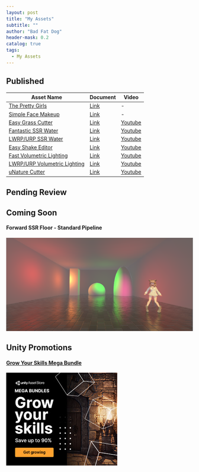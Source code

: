 ```yaml
---
layout: post
title: "My Assets"
subtitle: ""
author: "Bad Fat Dog"
header-mask: 0.2
catalog: true
tags:
  - My Assets
---
```


## Published

| Asset Name | Document | Video |
| ------ | ------ | ------ |
| [The Pretty Girls](https://assetstore.unity.com/packages/3d/characters/humanoids/the-pretty-girls-157964?aid=1101l85Tr) | [Link](https://www.evernote.com/l/AiC5n-5_LhdOD6uxtbAogzLd8PJkjfmplWc/) | - |
| [Simple Face Makeup](https://assetstore.unity.com/packages/3d/characters/humanoids/simple-face-makeup-159956?aid=1101l85Tr) | [Link](https://www.evernote.com/l/AiBfb_-mDbJGjJPS3bOTllszBzDzVPDghp8/) | - |
| [Easy Grass Cutter](https://assetstore.unity.com/packages/tools/particles-effects/easy-grass-cutter-156255?aid=1101l85Tr) | [Link](https://www.evernote.com/l/AiDdYZhLobFIWp99nADT60K-I3hbCr-bCCc/) | [Youtube](https://youtu.be/nf39qDJ3fio) |
| [Fantastic SSR Water](https://assetstore.unity.com/packages/vfx/shaders/fantastic-ssr-water-154020?aid=1101l85Tr) | [Link](https://fatdogsp.github.io/2020/02/24/Fantastic-SSR-Water/) | [Youtube](https://youtu.be/8KtdqC4iNH4) |
| [LWRP/URP SSR Water](https://assetstore.unity.com/packages/vfx/shaders/lwrp-ssr-water-155402?aid=1101l85Tr) | [Link](https://fatdogsp.github.io/2020/02/24/URP-SSR-Water/) | [Youtube](https://youtu.be/8KtdqC4iNH4) |
| [Easy Shake Editor](https://assetstore.unity.com/packages/tools/camera/easy-shake-editor-154472?aid=1101l85Tr) | [Link](https://www.evernote.com/l/AiA8cz1o0o5HU46EvX64UMMthrz1umZyYIs/) | [Youtube](https://youtu.be/3abRLv57SCc) |
| [Fast Volumetric Lighting](https://assetstore.unity.com/packages/vfx/shaders/fullscreen-camera-effects/fast-volumetric-lighting-152973?aid=1101l85Tr&pubref=BGVL) | [Link](https://fatdogsp.github.io/2020/03/10/Fast-Volumetric-Lighting/) | [Youtube](https://youtu.be/f2eAI2nG1BU) |
| [LWRP/URP Volumetric Lighting](https://assetstore.unity.com/packages/vfx/shaders/fullscreen-camera-effects/lwrp-volumetric-lighting-155676?aid=1101l85Tr) | [Link](https://fatdogsp.github.io/2020/03/10/URP-Volumetric-Lighting/) | [Youtube](https://youtu.be/6v_wtVz6bbQ) |
| [uNature Cutter](https://assetstore.unity.com/packages/tools/integration/unature-cutter-156603?aid=1101l85Tr) | [Link](https://www.evernote.com/l/AiBqnfRgAVhO_pNLklhMWHRf6cmMytoRKq8/) | [Youtube](https://youtu.be/s5QhG5ORvcg) |

## Pending Review

## Coming Soon

#### Forward SSR Floor - Standard Pipeline

![](/img/misc/screenshot1.png)

## Unity Promotions

#### [Grow Your Skills Mega Bundle](https://assetstore.unity.com/mega-bundles/grow-your-skills?aid=1101l85Tr)

[![](/img/misc/screenshot2.jpg)](https://assetstore.unity.com/mega-bundles/grow-your-skills?aid=1101l85Tr)